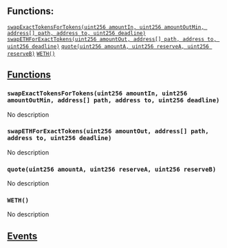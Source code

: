 

## Functions:
[`swapExactTokensForTokens(uint256 amountIn, uint256 amountOutMin, address[] path, address to, uint256 deadline)`](#IUniswapRouter-swapExactTokensForTokens-uint256-uint256-address---address-uint256-)
[`swapETHForExactTokens(uint256 amountOut, address[] path, address to, uint256 deadline)`](#IUniswapRouter-swapETHForExactTokens-uint256-address---address-uint256-)
[`quote(uint256 amountA, uint256 reserveA, uint256 reserveB)`](#IUniswapRouter-quote-uint256-uint256-uint256-)
[`WETH()`](#IUniswapRouter-WETH--)


## <u>Functions</u>

### `swapExactTokensForTokens(uint256 amountIn, uint256 amountOutMin, address[] path, address to, uint256 deadline)`
No description

### `swapETHForExactTokens(uint256 amountOut, address[] path, address to, uint256 deadline)`
No description

### `quote(uint256 amountA, uint256 reserveA, uint256 reserveB)`
No description

### `WETH()`
No description

## <u>Events</u>
